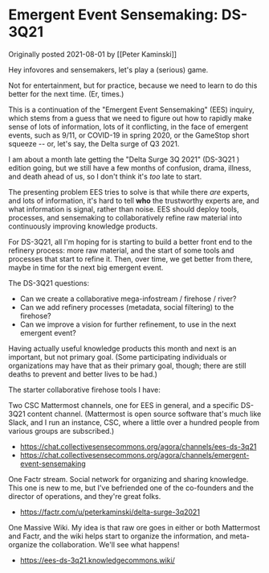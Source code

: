 # Emergent Event Sensemaking: DS-3Q21

Originally posted 2021-08-01 by [[Peter Kaminski]]

Hey infovores and sensemakers, let's play a (serious) game.

Not for entertainment, but for practice, because we need to learn to do this better for the next time.  (Er, times.)

This is a continuation of the "Emergent Event Sensemaking" (EES) inquiry, which stems from a guess that we need to figure out how to rapidly make sense of lots of information, lots of it conflicting, in the face of emergent events, such as 9/11, or COVID-19 in spring 2020, or the GameStop short squeeze -- or, let's say, the Delta surge of Q3 2021.

I am about a month late getting the "Delta Surge 3Q 2021" (DS-3Q21 ) edition going, but we still have a few months of confusion, drama, illness, and death ahead of us, so I don't think it's _too_ late to start.

The presenting problem EES tries to solve is that while there _are_ experts, and lots of information, it's hard to tell **who** the trustworthy experts are, and what information is signal, rather than noise.  EES should deploy tools, processes, and sensemaking to collaboratively refine raw material into continuously improving knowledge products.

For DS-3Q21, all I'm hoping for is starting to build a better front end to the refinery process: more raw material, and the start of some tools and processes that start to refine it.  Then, over time, we get better from there, maybe in time for the next big emergent event.

The DS-3Q21 questions:

- Can we create a collaborative mega-infostream / firehose / river?
- Can we add refinery processes (metadata, social filtering) to the firehose?
- Can we improve a vision for further refinement, to use in the next emergent event?

Having actually useful knowledge products this month and next is an important, but not primary goal.  (Some participating individuals or organizations may have that as their primary goal, though; there are still deaths to prevent and better lives to be had.)

The starter collaborative firehose tools I have:

Two CSC Mattermost channels, one for EES in general, and a specific DS-3Q21 content channel.  (Mattermost is open source software that's much like Slack, and I run an instance, CSC, where a little over a hundred people from various groups are subscribed.)

- https://chat.collectivesensecommons.org/agora/channels/ees-ds-3q21
- https://chat.collectivesensecommons.org/agora/channels/emergent-event-sensemaking

One Factr stream.  Social network for organizing and sharing knowledge. This one is new to me, but I've befriended one of the co-founders and the director of operations, and they're great folks.

- https://factr.com/u/peterkaminski/delta-surge-3q2021

One Massive Wiki.  My idea is that raw ore goes in either or both Mattermost and Factr, and the wiki helps start to organize the information, and meta-organize the collaboration.  We'll see what happens!

- https://ees-ds-3q21.knowledgecommons.wiki/

